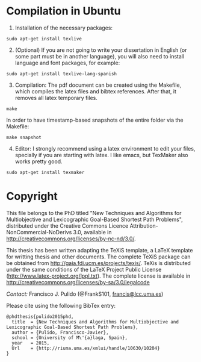 # Compilation in Ubuntu

1.  Installation of the necessary packages:
<pre><code>sudo apt-get install texlive </code></pre>
2. (Optional) If you are not going to write your dissertation in English (or some part must be in another language), 
you will also need to install language and font packages, for example: 
<pre><code>sudo apt-get install texlive-lang-spanish</code></pre>
3. Compilation: The pdf document can be created using the Makefile, which compiles the latex files and bibtex references. After that, it removes all latex temporary files.
<pre><code>make</code></pre>
In order to have timestamp-based snapshots of the entire folder via the Makefile: 
<pre><code>make snapshot</code></pre>
4. Editor: I strongly recommend using a latex environment to edit your files, specially if you are starting with latex. I like emacs, but TexMaker also works pretty good. 
<pre><code>sudo apt-get install texmaker</code></pre>

# Copyright

This file belongs to the PhD titled "New Techniques and Algorithms for Multiobjective and Lexicographic Goal-Based Shortest Path Problems", 
distributed under the Creative Commons Licence Attribution-NonCommercial-NoDerivs 3.0, available in http://creativecommons.org/licenses/by-nc-nd/3.0/. 

This thesis has been written adapting the TeXiS template, a LaTeX template for writting thesis and other documents. 
The complete TeXiS package can be obtained from http://gaia.fdi.ucm.es/projects/texis/. 
TeXis is distributed under the same conditions of the LaTeX Project Public License (http://www.latex-project.org/lppl.txt). 
The complete license is available in http://creativecommons.org/licenses/by-sa/3.0/legalcode 

_Contact:_ Francisco J. Pulido (@FrankS101, <francis@lcc.uma.es>)

Please cite using the following BibTex entry:

```
@phdthesis{pulido2015phd,
  title  = {New Techniques and Algorithms for Multiobjective and Lexicographic Goal-Based Shortest Path Problems},
  author = {Pulido, Francisco-Javier},
  school = {University of M\'{a}laga, Spain},
  year   = 2015,
  Url    = {http://riuma.uma.es/xmlui/handle/10630/10204}
}
```
